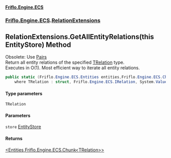 #### [Friflo.Engine.ECS](index.md 'index')
### [Friflo.Engine.ECS](Friflo.Engine.ECS.md 'Friflo.Engine.ECS').[RelationExtensions](RelationExtensions.md 'Friflo.Engine.ECS.RelationExtensions')

## RelationExtensions.GetAllEntityRelations<TRelation>(this EntityStore) Method

Obsolete: Use [Pairs](EntityRelations_TRelation_.Pairs.md 'Friflo.Engine.ECS.EntityRelations<TRelation>.Pairs')<br/> 
Return all entity relations  of the specified [TRelation](RelationExtensions.GetAllEntityRelations_TRelation_(thisEntityStore).md#Friflo.Engine.ECS.RelationExtensions.GetAllEntityRelations_TRelation_(thisFriflo.Engine.ECS.EntityStore).TRelation 'Friflo.Engine.ECS.RelationExtensions.GetAllEntityRelations<TRelation>(this Friflo.Engine.ECS.EntityStore).TRelation') type.<br/>
Executes in O(1).  Most efficient way to iterate all entity relations.

```csharp
public static (Friflo.Engine.ECS.Entities entities,Friflo.Engine.ECS.Chunk<TRelation> relations) GetAllEntityRelations<TRelation>(this Friflo.Engine.ECS.EntityStore store)
    where TRelation : struct, Friflo.Engine.ECS.IRelation, System.ValueType, System.ValueType;
```
#### Type parameters

<a name='Friflo.Engine.ECS.RelationExtensions.GetAllEntityRelations_TRelation_(thisFriflo.Engine.ECS.EntityStore).TRelation'></a>

`TRelation`
#### Parameters

<a name='Friflo.Engine.ECS.RelationExtensions.GetAllEntityRelations_TRelation_(thisFriflo.Engine.ECS.EntityStore).store'></a>

`store` [EntityStore](EntityStore.md 'Friflo.Engine.ECS.EntityStore')

#### Returns
[&lt;](https://docs.microsoft.com/en-us/dotnet/api/System.ValueTuple 'System.ValueTuple')[Entities](Entities.md 'Friflo.Engine.ECS.Entities')[,](https://docs.microsoft.com/en-us/dotnet/api/System.ValueTuple 'System.ValueTuple')[Friflo.Engine.ECS.Chunk&lt;](Chunk_T_.md 'Friflo.Engine.ECS.Chunk<T>')[TRelation](RelationExtensions.GetAllEntityRelations_TRelation_(thisEntityStore).md#Friflo.Engine.ECS.RelationExtensions.GetAllEntityRelations_TRelation_(thisFriflo.Engine.ECS.EntityStore).TRelation 'Friflo.Engine.ECS.RelationExtensions.GetAllEntityRelations<TRelation>(this Friflo.Engine.ECS.EntityStore).TRelation')[&gt;](Chunk_T_.md 'Friflo.Engine.ECS.Chunk<T>')[&gt;](https://docs.microsoft.com/en-us/dotnet/api/System.ValueTuple 'System.ValueTuple')